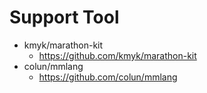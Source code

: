 # Support Tool

- kmyk/marathon-kit
    - https://github.com/kmyk/marathon-kit
- colun/mmlang
    - https://github.com/colun/mmlang
